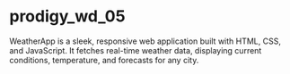 # prodigy_wd_05
WeatherApp is a sleek, responsive web application built with HTML, CSS, and JavaScript. It fetches real-time weather data, displaying current conditions, temperature, and forecasts for any city.
